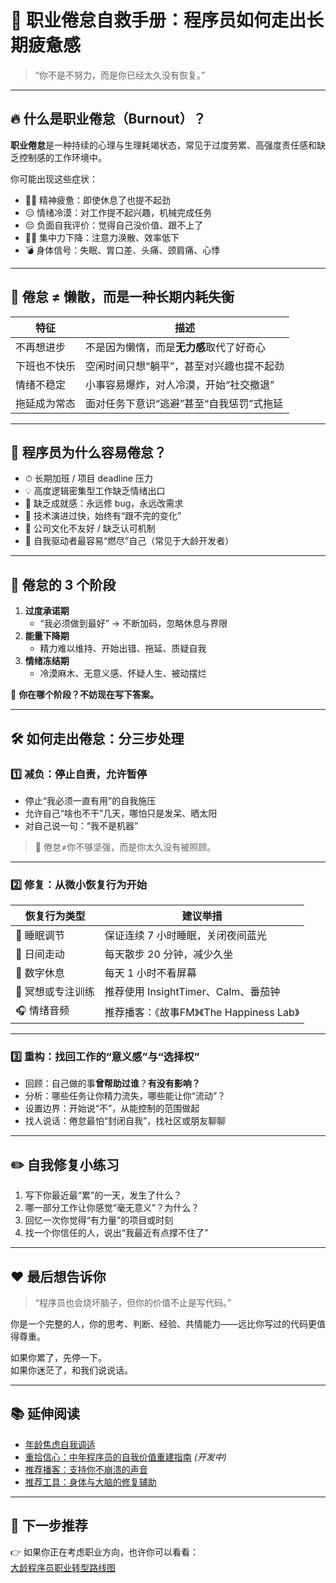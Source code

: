 # 🧠 职业倦怠自救手册：程序员如何走出长期疲惫感

> “你不是不努力，而是你已经太久没有恢复。”

---

## 🔥 什么是职业倦怠（Burnout）？

**职业倦怠**是一种持续的心理与生理耗竭状态，常见于过度劳累、高强度责任感和缺乏控制感的工作环境中。

你可能出现这些症状：

- 😮‍💨 精神疲惫：即使休息了也提不起劲
- 😑 情绪冷漠：对工作提不起兴趣，机械完成任务
- 😔 负面自我评价：觉得自己没价值、跟不上了
- 😶‍🌫️ 集中力下降：注意力涣散、效率低下
- 💣 身体信号：失眠、胃口差、头痛、颈肩痛、心悸

---

## 🚨 倦怠 ≠ 懒散，而是一种**长期内耗失衡**

| 特征              | 描述                                           |
|-------------------|------------------------------------------------|
| 不再想进步         | 不是因为懒惰，而是**无力感**取代了好奇心         |
| 下班也不快乐       | 空闲时间只想“躺平”，甚至对兴趣也提不起劲         |
| 情绪不稳定         | 小事容易爆炸，对人冷漠，开始“社交撤退”             |
| 拖延成为常态       | 面对任务下意识“逃避”甚至“自我惩罚”式拖延           |

---

## 🧭 程序员为什么容易倦怠？

- ⏱ 长期加班 / 项目 deadline 压力
- 💡 高度逻辑密集型工作缺乏情绪出口
- 🧩 缺乏成就感：永远修 bug，永远改需求
- 🧱 技术演进过快，始终有“跟不完的变化”
- 🥶 公司文化不友好 / 缺乏认可机制
- 🤖 自我驱动者最容易“燃尽”自己（常见于大龄开发者）

---

## 🧠 倦怠的 3 个阶段

1. **过度承诺期**  
   - “我必须做到最好” → 不断加码，忽略休息与界限
2. **能量下降期**  
   - 精力难以维持、开始出错、拖延、质疑自我
3. **情绪冻结期**  
   - 冷漠麻木、无意义感、怀疑人生、被动摆烂

📌 **你在哪个阶段？不妨现在写下答案。**

---

## 🛠 如何走出倦怠：分三步处理

### 1️⃣ 减负：停止自责，允许暂停

- 停止“我必须一直有用”的自我施压
- 允许自己“啥也不干”几天，哪怕只是发呆、晒太阳
- 对自己说一句：“我不是机器”

> 📌 倦怠≠你不够坚强，而是你太久没有被照顾。

---

### 2️⃣ 修复：从微小恢复行为开始

| 恢复行为类型  | 建议举措 |
|----------------|----------|
| 🛌 睡眠调节     | 保证连续 7 小时睡眠，关闭夜间蓝光 |
| 🚶 日间走动     | 每天散步 20 分钟，减少久坐       |
| 📵 数字休息     | 每天 1 小时不看屏幕               |
| 🧘 冥想或专注训练 | 推荐使用 InsightTimer、Calm、番茄钟 |
| 🎧 情绪音频     | 推荐播客：《故事FM》《The Happiness Lab》 |

---

### 3️⃣ 重构：找回工作的“意义感”与“选择权”

- 回顾：自己做的事**曾帮助过谁**？**有没有影响？**
- 分析：哪些任务让你精力流失，哪些能让你“流动”？
- 设置边界：开始说“不”，从能控制的范围做起
- 找人说话：倦怠最怕“封闭自我”，找社区或朋友聊聊

---

## ✏️ 自我修复小练习

1. 写下你最近最“累”的一天，发生了什么？
2. 哪一部分工作让你感觉“毫无意义”？为什么？
3. 回忆一次你觉得“有力量”的项目或时刻
4. 找一个你信任的人，说出“我最近有点撑不住了”

---

## ❤️ 最后想告诉你

> “程序员也会烧坏脑子，但你的价值不止是写代码。”

你是一个完整的人，你的思考、判断、经验、共情能力——远比你写过的代码更值得尊重。

如果你累了，先停一下。  
如果你迷茫了，和我们说说话。

---

## 📚 延伸阅读

- [年龄焦虑自我调适](age-anxiety.md)
- [重拾信心：中年程序员的自我价值重建指南](rebuild-confidence.md) _(开发中)_
- [推荐播客：支持你不崩溃的声音](../../resources/podcasts.md)
- [推荐工具：身体与大脑的修复辅助](../../resources/tools.md)

---

## 🧭 下一步推荐

👉 如果你正在考虑职业方向，也许你可以看看：  
[大龄程序员职业转型路线图](../career-transition/index.md)
